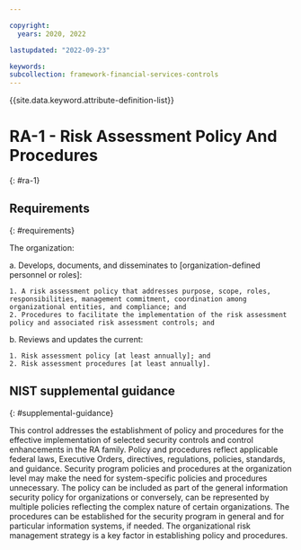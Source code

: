 ```yaml
---

copyright:
  years: 2020, 2022

lastupdated: "2022-09-23"

keywords: 
subcollection: framework-financial-services-controls
---
```


{{site.data.keyword.attribute-definition-list}}

# RA-1 - Risk Assessment Policy And Procedures
{: #ra-1}

## Requirements
{: #requirements}

The organization:

a. Develops, documents, and disseminates to [organization-defined personnel or roles]:

    1. A risk assessment policy that addresses purpose, scope, roles, responsibilities, management commitment, coordination among organizational entities, and compliance; and
    2. Procedures to facilitate the implementation of the risk assessment policy and associated risk assessment controls; and

b. Reviews and updates the current:

    1. Risk assessment policy [at least annually]; and
    2. Risk assessment procedures [at least annually].

## NIST supplemental guidance
{: #supplemental-guidance}

This control addresses the establishment of policy and procedures for the effective implementation of selected security controls and control enhancements in the RA family. Policy and procedures reflect applicable federal laws, Executive Orders, directives, regulations, policies, standards, and guidance. Security program policies and procedures at the organization level may make the need for system-specific policies and procedures unnecessary. The policy can be included as part of the general information security policy for organizations or conversely, can be represented by multiple policies reflecting the complex nature of certain organizations. The procedures can be established for the security program in general and for particular information systems, if needed. The organizational risk management strategy is a key factor in establishing policy and procedures.

